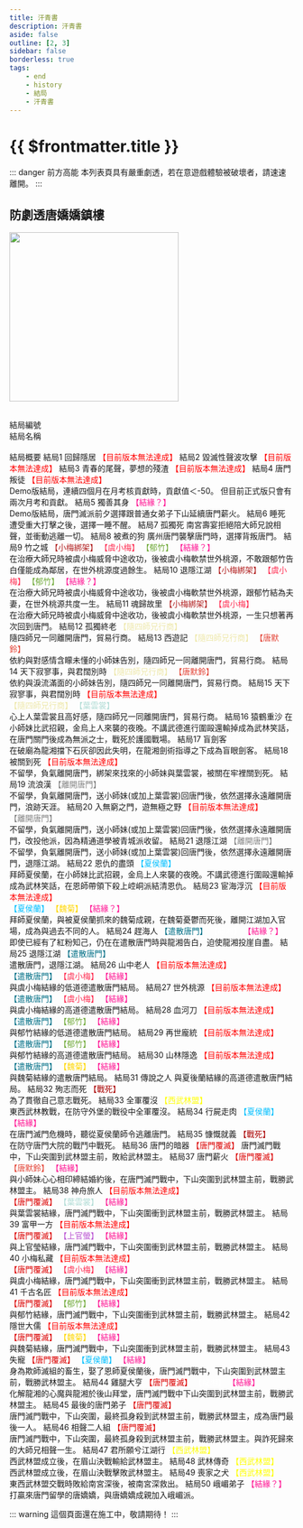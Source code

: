 ```yaml
---
title: 汗青書
description: 汗青書
aside: false
outline: [2, 3]
sidebar: false
borderless: true
tags:
    - end
    - history
    - 結局
    - 汗青書
---
```


# {{ $frontmatter.title }}

::: danger 前方高能
本列表頁具有嚴重劇透，若在意遊戲體驗被破壞者，請速速離開。
:::

## 防劇透唐嬌嬌鎮樓

<img height="300" width="300" src="/images/characters/big_trainee_girl_1/jojo.png">

<BTable :stickyHeader=true searchMode="or"
    :tags="[
    { text: '【唐默鈴】'},
    { text: '【葉雲裳】' },
    { text: '【虞小梅】' },
    { text: '【上官螢】'},
    { text: '【夏侯蘭】' },
    { text: '【郁竹】' },
    { text: '【魏菊】' },
    { text: '【龍湘】' },
    { text: '【結緣】' },
    { text: '【結緣？】' },
    { text: '【小梅綁架】' },
    { text: '【隨四師兄行商】' },
    { text: '【離開唐門】' },
    { text: '【戰死】' },
    { text: '【遣散唐門】' },
    { text: '【唐門覆滅】' },
    { text: '【西武林盟】' }
    ]">
    <tr>
        <td>            
            結局編號            
        </td>
        <td :unsortable=true>
            結局名稱            
        </td>
        <td :unsortable=true>            
            結局概要
        </td>
    </tr>
    <tr>
        <td id="汗青書-No.1">
            <!-- 結局編號 -->
            結局1
        </td>
        <td style="color: #a83232;">
            <!-- 結局名稱 -->
            回歸隱居
        </td>
        <td>
            <!-- 結局概要 -->
            <span style="color: red;">【目前版本無法達成】</span>
        </td>
    </tr>
    <tr>
        <td id="汗青書-No.2">
            <!-- 結局編號 -->
            結局2
        </td>
        <td style="color: #a83232;">
            <!-- 結局名稱 -->
            毀滅性聲波攻擊
        </td>
        <td>
            <!-- 結局概要 -->
            <span style="color: red;">【目前版本無法達成】</span>
        </td>
    </tr>
    <tr>
        <td id="汗青書-No.3">
            <!-- 結局編號 -->
            結局3
        </td>
        <td style="color: #a83232;">
            <!-- 結局名稱 -->
            青春的尾聲，夢想的殘渣
        </td>
        <td>
            <!-- 結局概要 -->
            <span style="color: red;">【目前版本無法達成】</span>
        </td>
    </tr>
    <tr>
        <td id="汗青書-No.4">
            <!-- 結局編號 -->
            結局4
        </td>
        <td style="color: #a83232;">
            <!-- 結局名稱 -->
            唐門叛徒
        </td>
        <td>
            <!-- 結局概要 -->
            <span style="color: red;">【目前版本無法達成】</span><br>
            Demo版結局，連續四個月在月考核貢獻時，貢獻值＜-50。
            但目前正式版只會有兩次月考和貢獻。
        </td>
    </tr>
    <tr>
        <td id="汗青書-No.5">
            <!-- 結局編號 -->
            結局5
        </td>
        <td style="color: #a83232;">
            <!-- 結局名稱 -->
            <EndIcon no="5">獨善其身</EndIcon>
        </td>
        <td>
            <!-- 結局概要 -->
            <span style="color: #FF1493;">【結緣？】</span><br>
            Demo版結局，唐門滅派前夕選擇跟普通女弟子下山延續唐門薪火。
        </td>
    </tr>
    <tr>
        <td id="汗青書-No.6">
            <!-- 結局編號 -->
            結局6
        </td>
        <td style="color: #a83232;">
            <!-- 結局名稱 -->
            <EndIcon no="6">睡死</EndIcon>
        </td>
        <td>
            <!-- 結局概要 -->
            遭受重大打擊之後，選擇一睡不醒。
        </td>
    </tr>
    <tr>
        <td id="汗青書-No.7">
            <!-- 結局編號 -->
            結局7
        </td>
        <td style="color: #a83232;">
            <!-- 結局名稱 -->
            <EndIcon no="7">孤獨死</EndIcon>
        </td>
        <td>
            <!-- 結局概要 -->
            南宮壽宴拒絕陪大師兄說相聲，並衝動逃離一切。
        </td>
    </tr>
    <tr>
        <td id="汗青書-No.8">
            <!-- 結局編號 -->
            結局8
        </td>
        <td style="color: #a83232;">
            <!-- 結局名稱 -->
            <EndIcon no="8">被煮的狗</EndIcon>
        </td>
        <td>
            <!-- 結局概要 -->
            廣州唐門襲擊唐門時，選擇背叛唐門。
        </td>
    </tr>
    <tr>
        <td id="汗青書-No.9">
            <!-- 結局編號 -->
            結局9
        </td>
        <td style="color: #a83232;">
            <!-- 結局名稱 -->
            <EndIcon no="9">竹之城</EndIcon>
        </td>
        <td>
            <!-- 結局概要 -->
            <span style="color: #B22222;">【小梅綁架】</span>
            <span style="color: #FF2D51;">【虞小梅】</span>
            <span style="color: #70AA39;">【郁竹】</span>
            <span style="color: #FF1493;">【結緣？】</span><br>
            在治療大師兄時被虞小梅威脅中途收功，後被虞小梅軟禁世外桃源，不敢跟郁竹告白僅能成為鄰居，在世外桃源度過餘生。
        </td>
    </tr>
    <tr>
        <td id="汗青書-No.10">
            <!-- 結局編號 -->
            結局10
        </td>
        <td style="color: #a83232;">
            <!-- 結局名稱 -->
            <EndIcon no="10">退隱江湖</EndIcon>
        </td>
        <td>
            <!-- 結局概要 -->
            <span style="color: #B22222;">【小梅綁架】</span>
            <span style="color: #FF2D51;">【虞小梅】</span>
            <span style="color: #70AA39;">【郁竹】</span>
            <span style="color: #FF1493;">【結緣？】</span><br>
            在治療大師兄時被虞小梅威脅中途收功，後被虞小梅軟禁世外桃源，跟郁竹結為夫妻，在世外桃源共度一生。
        </td>
    </tr>
    <tr>
        <td id="汗青書-No.11">
            <!-- 結局編號 -->
            結局11
        </td>
        <td style="color: #a83232;">
            <!-- 結局名稱 -->
            <EndIcon no="11">魂歸故里</EndIcon>
        </td>
        <td>
            <!-- 結局概要 -->
            <span style="color: #B22222;">【小梅綁架】</span>
            <span style="color: #FF2D51;">【虞小梅】</span><br>
            在治療大師兄時被虞小梅威脅中途收功，後被虞小梅軟禁世外桃源，一生只想著再次回到唐門。
        </td>
    </tr>
    <tr>
        <td id="汗青書-No.12">
            <!-- 結局編號 -->
            結局12
        </td>
        <td style="color: #a83232;">
            <!-- 結局名稱 -->
            <EndIcon no="12">孤獨終老</EndIcon>
        </td>
        <td>
            <!-- 結局概要 -->
            <span style="color: #EEE8AA;">【隨四師兄行商】</span><br>
            隨四師兄一同離開唐門，貿易行商。
        </td>
    </tr>
    <tr>
        <td id="汗青書-No.13">
            <!-- 結局編號 -->
            結局13
        </td>
        <td style="color: #a83232;">
            <!-- 結局名稱 -->
            <EndIcon no="13">西遊記</EndIcon>
        </td>
        <td>
            <!-- 結局概要 -->
            <span style="color: #EEE8AA;">【隨四師兄行商】</span>
            <span style="color: #E34234;">【唐默鈴】</span><br>
            依約與對感情含矇未懂的小師妹告別，隨四師兄一同離開唐門，貿易行商。
        </td>
    </tr>
    <tr>
        <td id="汗青書-No.14">
            <!-- 結局編號 -->
            結局14
        </td>
        <td style="color: #a83232;">
            <!-- 結局名稱 -->
            <EndIcon no="14">天下寂寥事，與君闊別時</EndIcon>
        </td>
        <td>
            <!-- 結局概要 -->
            <span style="color: #EEE8AA;">【隨四師兄行商】</span>
            <span style="color: #E34234;">【唐默鈴】</span><br>
            依約與淚流滿面的小師妹告別，隨四師兄一同離開唐門，貿易行商。
        </td>
    </tr>
    <tr>
        <td id="汗青書-No.15">
            <!-- 結局編號 -->
            結局15
        </td>
        <td style="color: #a83232;">
            <!-- 結局名稱 -->
            天下寂寥事，與君闊別時
        </td>
        <td>
            <!-- 結局概要 -->
            <span style="color: red;">【目前版本無法達成】</span><br>
            <span style="color: #EEE8AA;">【隨四師兄行商】</span>
            <span style="color: #B0DCD5;">【葉雲裳】</span><br>
            心上人葉雲裳且高好感，隨四師兄一同離開唐門，貿易行商。
        </td>
    </tr>
    <tr>
        <td id="汗青書-No.16">
            <!-- 結局編號 -->
            結局16
        </td>
        <td style="color: #a83232;">
            <!-- 結局名稱 -->
            <EndIcon no="16">猿鶴重沙</EndIcon>
        </td>
        <td>
            <!-- 結局概要 -->
            在小師妹比武招親，金烏上人來襲的夜晚。不講武德進行圍毆還輸掉成為武林笑話，在唐門關門後成為無派之士，戰死於護國戰場。
        </td>
    </tr>
    <tr>
        <td id="汗青書-No.17">
            <!-- 結局編號 -->
            結局17
        </td>
        <td style="color: #a83232;">
            <!-- 結局名稱 -->
            <EndIcon no="17">盲劍客</EndIcon>
        </td>
        <td>
            <!-- 結局概要 -->
            <span style="color: White;">【龍湘】</span><br>
            在破廟為龍湘擋下石灰卻因此失明，在龍湘劍術指導之下成為盲眼劍客。
        </td>
    </tr>
    <tr>
        <td id="汗青書-No.18">
            <!-- 結局編號 -->
            結局18
        </td>
        <td style="color: #a83232;">
            <!-- 結局名稱 -->
            被關到死
        </td>
        <td>
            <!-- 結局概要 -->
            <span style="color: red;">【目前版本無法達成】</span><br>
            不留學，負氣離開唐門，綁架來找來的小師妹與葉雲裳，被關在牢裡關到死。
        </td>
    </tr>
    <tr>
        <td id="汗青書-No.19">
            <!-- 結局編號 -->
            結局19
        </td>
        <td style="color: #a83232;">
            <!-- 結局名稱 -->
            <EndIcon no="19">流浪漢</EndIcon>
        </td>
        <td>
            <!-- 結局概要 -->
            <span style="color: Gray;">【離開唐門】</span><br>
            不留學，負氣離開唐門，送小師妹(或加上葉雲裳)回唐門後，依然選擇永遠離開唐門，浪跡天涯。
        </td>
    </tr>
    <tr>
        <td id="汗青書-No.20">
            <!-- 結局編號 -->
            結局20
        </td>
        <td style="color: #a83232;">
            <!-- 結局名稱 -->
            入無窮之門，遊無極之野
        </td>
        <td>
            <!-- 結局概要 -->
            <span style="color: red;">【目前版本無法達成】</span><br>
            <span style="color: Gray;">【離開唐門】</span><br>
            不留學，負氣離開唐門，送小師妹(或加上葉雲裳)回唐門後，依然選擇永遠離開唐門，改投他派，因為精通道學被青城派收留。
        </td>
    </tr>
    <tr>
        <td id="汗青書-No.21">
            <!-- 結局編號 -->
            結局21
        </td>
        <td style="color: #a83232;">
            <!-- 結局名稱 -->
            <EndIcon no="21">退隱江湖</EndIcon>
        </td>
        <td>
            <!-- 結局概要 -->
            <span style="color: Gray;">【離開唐門】</span><br>
            不留學，負氣離開唐門，送小師妹(或加上葉雲裳)回唐門後，依然選擇永遠離開唐門，退隱江湖。
        </td>
    </tr>
    <tr>
        <td id="汗青書-No.22">
            <!-- 結局編號 -->
            結局22
        </td>
        <td style="color: #a83232;">
            <!-- 結局名稱 -->
            <EndIcon no="22">恩仇的盡頭</EndIcon>
        </td>
        <td>
            <!-- 結局概要 -->
            <span style="color: #00BFFF;">【夏侯蘭】</span><br>
            拜師夏侯蘭，在小師妹比武招親，金烏上人來襲的夜晚。不講武德進行圍毆還輸掉成為武林笑話，在恩師帶領下殺上崆峒派結清恩仇。
        </td>
    </tr>
    <tr>
        <td id="汗青書-No.23">
            <!-- 結局編號 -->
            結局23
        </td>
        <td style="color: #a83232;">
            <!-- 結局名稱 -->
            宦海浮沉
        </td>
        <td>
            <!-- 結局概要 -->
            <span style="color: red;">【目前版本無法達成】</span><br>
            <span style="color: #00BFFF;">【夏侯蘭】</span>
            <span style="color: Gold;">【魏菊】</span>
            <span style="color: #FF1493;">【結緣？】</span><br>
            拜師夏侯蘭，與被夏侯蘭抓來的魏菊成親，在魏菊憂鬱而死後，離開江湖加入官場，成為與過去不同的人。
        </td>
    </tr>
    <tr>
        <td id="汗青書-No.24">
            <!-- 結局編號 -->
            結局24
        </td>
        <td style="color: #a83232;">
            <!-- 結局名稱 -->
            <EndIcon no="24">趕海人</EndIcon>
        </td>
        <td>
            <!-- 結局概要 -->
            <span style="color: #006F86;">【遣散唐門】</span>
            <span style="color: White;">【龍湘】</span>
            <span style="color: #FF1493;">【結緣？】</span><br>
            即使已經有了紅粉知己，仍在在遣散唐門時與龍湘告白，迫使龍湘投崖自盡。
        </td>
    </tr>
    <tr>
        <td id="汗青書-No.25">
            <!-- 結局編號 -->
            結局25
        </td>
        <td style="color: #a83232;">
            <!-- 結局名稱 -->
            <EndIcon no="25">退隱江湖</EndIcon>
        </td>
        <td>
            <!-- 結局概要 -->
            <span style="color: #006F86;">【遣散唐門】</span><br>
            遣散唐門，退隱江湖。
        </td>
    </tr>
    <tr>
        <td id="汗青書-No.26">
            <!-- 結局編號 -->
            結局26
        </td>
        <td style="color: #a83232;">
            <!-- 結局名稱 -->
            山中老人
        </td>
        <td>
            <!-- 結局概要 -->
            <span style="color: red;">【目前版本無法達成】</span><br>
            <span style="color: #006F86;">【遣散唐門】</span>
            <span style="color: #FF2D51;">【虞小梅】</span>
            <span style="color: #FF1493;">【結緣】</span><br>
            與虞小梅結緣的低道德遣散唐門結局。
        </td>
    </tr>
    <tr>
        <td id="汗青書-No.27">
            <!-- 結局編號 -->
            結局27
        </td>
        <td style="color: #a83232;">
            <!-- 結局名稱 -->
            世外桃源
        </td>
        <td>
            <!-- 結局概要 -->
            <span style="color: red;">【目前版本無法達成】</span><br>
            <span style="color: #006F86;">【遣散唐門】</span>
            <span style="color: #FF2D51;">【虞小梅】</span>
            <span style="color: #FF1493;">【結緣】</span><br>
            與虞小梅結緣的高道德遣散唐門結局。
        </td>
    </tr>
    <tr>
        <td id="汗青書-No.28">
            <!-- 結局編號 -->
            結局28
        </td>
        <td style="color: #a83232;">
            <!-- 結局名稱 -->
            血河刀
        </td>
        <td>
            <!-- 結局概要 -->
            <span style="color: red;">【目前版本無法達成】</span><br>
            <span style="color: #006F86;">【遣散唐門】</span>
            <span style="color: #70AA39;">【郁竹】</span>
            <span style="color: #FF1493;">【結緣】</span><br>
            與郁竹結緣的低道德遣散唐門結局。
        </td>
    </tr>
    <tr>
        <td id="汗青書-No.29">
            <!-- 結局編號 -->
            結局29
        </td>
        <td style="color: #a83232;">
            <!-- 結局名稱 -->
            再世龐統
        </td>
        <td>
            <!-- 結局概要 -->
            <span style="color: red;">【目前版本無法達成】</span><br>
            <span style="color: #006F86;">【遣散唐門】</span>
            <span style="color: #70AA39;">【郁竹】</span>
            <span style="color: #FF1493;">【結緣】</span><br>
            與郁竹結緣的高道德遣散唐門結局。
        </td>
    </tr>
    <tr>
        <td id="汗青書-No.30">
            <!-- 結局編號 -->
            結局30
        </td>
        <td style="color: #a83232;">
            <!-- 結局名稱 -->
            山林隱逸
        </td>
        <td>
            <!-- 結局概要 -->
            <span style="color: red;">【目前版本無法達成】</span><br>
            <span style="color: #006F86;">【遣散唐門】</span>
            <span style="color: Gold;">【魏菊】</span>
            <span style="color: #FF1493;">【結緣】</span><br>
            與魏菊結緣的遣散唐門結局。
        </td>
    </tr>
    <tr>
        <td id="汗青書-No.31">
            <!-- 結局編號 -->
            結局31
        </td>
        <td style="color: #a83232;">
            <!-- 結局名稱 -->
            <EndIcon no="31">傳說之人</EndIcon>
        </td>
        <td>
            <!-- 結局概要 -->
            與夏後蘭結緣的高道德遣散唐門結局。
        </td>
    </tr>
    <tr>
        <td id="汗青書-No.32">
            <!-- 結局編號 -->
            結局32
        </td>
        <td style="color: #a83232;">
            <!-- 結局名稱 -->
            殉志而死
        </td>
        <td>
            <!-- 結局概要 -->
            <span style="color: #AA0000;">【戰死】</span><br>
            為了貫徹自己意志戰死。
        </td>
    </tr>
    <tr>
        <td id="汗青書-No.33">
            <!-- 結局編號 -->
            結局33
        </td>
        <td style="color: #a83232;">
            <!-- 結局名稱 -->
            全軍覆沒
        </td>
        <td>
            <!-- 結局概要 -->
            <span style="color: Yellow;">【西武林盟】</span><br>
            東西武林教戰，在防守外堡的戰役中全軍覆沒。
        </td>
    </tr>
    <tr>
        <td id="汗青書-No.34">
            <!-- 結局編號 -->
            結局34
        </td>
        <td style="color: #a83232;">
            <!-- 結局名稱 -->
            行屍走肉
        </td>
        <td>
            <!-- 結局概要 -->
            <span style="color: #00BFFF;">【夏侯蘭】</span>
            <span style="color: #FF1493;">【結緣】</span><br>
            在唐門滅門危機時，聽從夏侯蘭師令逃離唐門。
        </td>
    </tr>
    <tr>
        <td id="汗青書-No.35">
            <!-- 結局編號 -->
            結局35
        </td>
        <td style="color: #a83232;">
            <!-- 結局名稱 -->
            慷慨就義
        </td>
        <td>
            <!-- 結局概要 -->
            <span style="color: #AA0000;">【戰死】</span><br>
            在防守唐門大院的戰鬥中戰死。
        </td>
    </tr>
    <tr>
        <td id="汗青書-No.36">
            <!-- 結局編號 -->
            結局36
        </td>
        <td style="color: #a83232;">
            <!-- 結局名稱 -->
            唐門的暗器
        </td>
        <td>
            <!-- 結局概要 -->
            <span style="color: #DC0000;">【唐門覆滅】</span>
            唐門滅門戰中，下山突圍到武林盟主前，敗給武林盟主。
        </td>
    </tr>
    <tr>
        <td id="汗青書-No.37">
            <!-- 結局編號 -->
            結局37
        </td>
        <td style="color: #a83232;">
            <!-- 結局名稱 -->
            唐門薪火
        </td>
        <td>
            <!-- 結局概要 -->
            <span style="color: #DC0000;">【唐門覆滅】</span>
            <span style="color: #E34234;">【唐默鈴】</span>
            <span style="color: #FF1493;">【結緣】</span><br>
            與小師妹心心相印締結婚約後，在唐門滅門戰中，下山突圍到武林盟主前，戰勝武林盟主。
        </td>
    </tr>
    <tr>
        <td id="汗青書-No.38">
            <!-- 結局編號 -->
            結局38
        </td>
        <td style="color: #a83232;">
            <!-- 結局名稱 -->
            神舟旅人
        </td>
        <td>
            <!-- 結局概要 -->
            <span style="color: red;">【目前版本無法達成】</span><br>
            <span style="color: #DC0000;">【唐門覆滅】</span>
            <span style="color: #B0DCD5;">【葉雲裳】</span>
            <span style="color: #FF1493;">【結緣】</span><br>
            與葉雲裳結緣，唐門滅門戰中，下山突圍衝到武林盟主前，戰勝武林盟主。
        </td>
    </tr>
    <tr>
        <td id="汗青書-No.39">
            <!-- 結局編號 -->
            結局39
        </td>
        <td style="color: #a83232;">
            <!-- 結局名稱 -->
            富甲一方
        </td>
        <td>
            <!-- 結局概要 -->
            <span style="color: red;">【目前版本無法達成】</span><br>
            <span style="color: #DC0000;">【唐門覆滅】</span>
            <span style="color: MediumOrchid;">【上官螢】</span>
            <span style="color: #FF1493;">【結緣】</span><br>
            與上官瑩結緣，唐門滅門戰中，下山突圍衝到武林盟主前，戰勝武林盟主。
        </td>
    </tr>
    <tr>
        <td id="汗青書-No.40">
            <!-- 結局編號 -->
            結局40
        </td>
        <td style="color: #a83232;">
            <!-- 結局名稱 -->
            小梅私藏
        </td>
        <td>
            <!-- 結局概要 -->
            <span style="color: red;">【目前版本無法達成】</span><br>
            <span style="color: #DC0000;">【唐門覆滅】</span>
            <span style="color: #FF2D51;">【虞小梅】</span>
            <span style="color: #FF1493;">【結緣】</span><br>
            與虞小梅結緣，唐門滅門戰中，下山突圍衝到武林盟主前，戰勝武林盟主。
        </td>
    </tr>
    <tr>
        <td id="汗青書-No.41">
            <!-- 結局編號 -->
            結局41
        </td>
        <td style="color: #a83232;">
            <!-- 結局名稱 -->
            千古名匠
        </td>
        <td>
            <!-- 結局概要 -->
            <span style="color: red;">【目前版本無法達成】</span><br>
            <span style="color: #DC0000;">【唐門覆滅】</span>
            <span style="color: #70AA39;">【郁竹】</span>
            <span style="color: #FF1493;">【結緣】</span><br>
            與郁竹結緣，唐門滅門戰中，下山突圍衝到武林盟主前，戰勝武林盟主。
        </td>
    </tr>
    <tr>
        <td id="汗青書-No.42">
            <!-- 結局編號 -->
            結局42
        </td>
        <td style="color: #a83232;">
            <!-- 結局名稱 -->
            隱世大儒
        </td>
        <td>
            <!-- 結局概要 -->
            <span style="color: red;">【目前版本無法達成】</span><br>
            <span style="color: #DC0000;">【唐門覆滅】</span>
            <span style="color: Gold;">【魏菊】</span>
            <span style="color: #FF1493;">【結緣】</span><br>
            與魏菊結緣，唐門滅門戰中，下山突圍衝到武林盟主前，戰勝武林盟主。
        </td>
    </tr>
    <tr>
        <td id="汗青書-No.43">
            <!-- 結局編號 -->
            結局43
        </td>
        <td style="color: #a83232;">
            <!-- 結局名稱 -->
            失寵
        </td>
        <td>
            <!-- 結局概要 -->
            <span style="color: #DC0000;">【唐門覆滅】</span>
            <span style="color: #00BFFF;">【夏侯蘭】</span>
            <span style="color: #FF1493;">【結緣】</span><br>
            身為欺師滅組的畜生，娶了恩師夏侯蘭後，唐門滅門戰中，下山突圍到武林盟主前，戰勝武林盟主。
        </td>
    </tr>
    <tr>
        <td id="汗青書-No.44">
            <!-- 結局編號 -->
            結局44
        </td>
        <td style="color: #a83232;">
            <!-- 結局名稱 -->
            <EndIcon no="44">雞腿大亨</EndIcon>
        </td>
        <td>
            <!-- 結局概要 -->
            <span style="color: #DC0000;">【唐門覆滅】</span>
            <span style="color: White;">【龍湘】</span>
            <span style="color: #FF1493;">【結緣】</span><br>
            化解龍湘的心魔與龍湘於後山拜堂，唐門滅門戰中下山突圍到武林盟主前，戰勝武林盟主。
        </td>
    </tr>
    <tr>
        <td id="汗青書-No.45">
            <!-- 結局編號 -->
            結局45
        </td>
        <td style="color: #a83232;">
            <!-- 結局名稱 -->
            最後的唐門弟子
        </td>
        <td>
            <!-- 結局概要 -->
            <span style="color: #DC0000;">【唐門覆滅】</span><br>
            唐門滅門戰中，下山突圍，最終孤身殺到武林盟主前，戰勝武林盟主，成為唐門最後一人。
        </td>
    </tr>
    <tr>
        <td id="汗青書-No.46">
            <!-- 結局編號 -->
            結局46
        </td>
        <td style="color: #a83232;">
            <!-- 結局名稱 -->
            相聲二人組
        </td>
        <td>
            <!-- 結局概要 -->
            <span style="color: #DC0000;">【唐門覆滅】</span><br>
            唐門滅門戰中，下山突圍，最終孤身殺到武林盟主前，戰勝武林盟主。與詐死歸來的大師兄相聲一生。
        </td>
    </tr>
    <tr>
        <td id="汗青書-No.47">
            <!-- 結局編號 -->
            結局47
        </td>
        <td style="color: #a83232;">
            <!-- 結局名稱 -->
            <EndIcon no="47">君所願兮江湖行</EndIcon>
        </td>
        <td>
            <!-- 結局概要 -->
            <span style="color: Yellow;">【西武林盟】</span><br>
            西武林盟成立後，在眉山決戰輸給武林盟主。
        </td>
    </tr>
    <tr>
        <td id="汗青書-No.48">
            <!-- 結局編號 -->
            結局48
        </td>
        <td style="color: #a83232;">
            <!-- 結局名稱 -->
            <EndIcon no="48">武林傳奇</EndIcon>
        </td>
        <td>
            <!-- 結局概要 -->
            <span style="color: Yellow;">【西武林盟】</span><br>
            西武林盟成立後，在眉山決戰擊敗武林盟主。
        </td>
    </tr>
    <tr>
        <td id="汗青書-No.49">
            <!-- 結局編號 -->
            結局49
        </td>
        <td style="color: #a83232;">
            <!-- 結局名稱 -->
            <EndIcon no="49">喪家之犬</EndIcon>
        </td>
        <td>
            <!-- 結局概要 -->
            <span style="color: Yellow;">【西武林盟】</span><br>
            東西武林盟交戰時敗給南宮深後，被南宮深救出。
        </td>
    </tr>
    <tr>
        <td id="汗青書-No.50">
            <!-- 結局編號 -->
            結局50
        </td>
        <td style="color: #a83232;">
            <!-- 結局名稱 -->
            <EndIcon no="50">峨嵋弟子</EndIcon>
        </td>
        <td>
            <!-- 結局概要 -->
            <span style="color: #FF1493;">【結緣？】</span><br>
            打贏來唐門留學的唐嬌嬌，與唐嬌嬌成親加入峨嵋派。
        </td>
    </tr>
</BTable>

::: warning
這個頁面還在施工中，敬請期待！
:::
